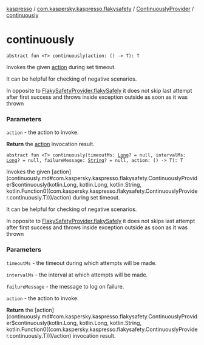 [kaspresso](../../index.md) / [com.kaspersky.kaspresso.flakysafety](../index.md) / [ContinuouslyProvider](index.md) / [continuously](./continuously.md)

# continuously

`abstract fun <T> continuously(action: () -> T): T`

Invokes the given [action](continuously.md#com.kaspersky.kaspresso.flakysafety.ContinuouslyProvider$continuously(kotlin.Function0((com.kaspersky.kaspresso.flakysafety.ContinuouslyProvider.continuously.T)))/action) during set timeout.

It can be helpful for checking of negative scenarios.

In opposite to [FlakySafetyProvider.flakySafely](../-flaky-safety-provider/flaky-safely.md) it does not skip last attempt after first success
and throws inside exception outside as soon as it was thrown

### Parameters

`action` - the action to invoke.

**Return**
the [action](continuously.md#com.kaspersky.kaspresso.flakysafety.ContinuouslyProvider$continuously(kotlin.Function0((com.kaspersky.kaspresso.flakysafety.ContinuouslyProvider.continuously.T)))/action) invocation result.

`abstract fun <T> continuously(timeoutMs: `[`Long`](https://kotlinlang.org/api/latest/jvm/stdlib/kotlin/-long/index.html)`? = null, intervalMs: `[`Long`](https://kotlinlang.org/api/latest/jvm/stdlib/kotlin/-long/index.html)`? = null, failureMessage: `[`String`](https://kotlinlang.org/api/latest/jvm/stdlib/kotlin/-string/index.html)`? = null, action: () -> T): T`

Invokes the given [action](continuously.md#com.kaspersky.kaspresso.flakysafety.ContinuouslyProvider$continuously(kotlin.Long, kotlin.Long, kotlin.String, kotlin.Function0((com.kaspersky.kaspresso.flakysafety.ContinuouslyProvider.continuously.T)))/action) during set timeout.

It can be helpful for checking of negative scenarios.

In opposite to [FlakySafetyProvider.flakySafely](../-flaky-safety-provider/flaky-safely.md) it does not skips last attempt after first success
and throws inside exception outside as soon as it was thrown

### Parameters

`timeoutMs` - the timeout during which attempts will be made.

`intervalMs` - the interval at which attempts will be made.

`failureMessage` - the message to log on failure.

`action` - the action to invoke.

**Return**
the [action](continuously.md#com.kaspersky.kaspresso.flakysafety.ContinuouslyProvider$continuously(kotlin.Long, kotlin.Long, kotlin.String, kotlin.Function0((com.kaspersky.kaspresso.flakysafety.ContinuouslyProvider.continuously.T)))/action) invocation result.

